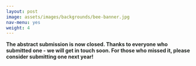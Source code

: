 ```yaml
---
layout: post
image: assets/images/backgrounds/bee-banner.jpg
nav-menu: yes
weight: 4
---
```


<b style="color:#202520">The abstract submission is now closed. Thanks to everyone who submitted one - we will get in touch soon. For those who missed it, please consider submitting one next year!</b>

<!--
<h1 style="color:#202520">Call for Abstracts</h1>

<b style="color:#202520"> We are accepting abstract submissions for 15 minute presentations, 3 minute pre-recorded flash talks, and poster presentations, please apply using the button below.</b>


<a href="https://docs.google.com/forms/d/e/1FAIpQLSewysr_aNC6naz2P5KzAZVsqKJUCOr3TmQc5UnkKpg2g_TBMQ/viewform" target="_blank" rel="noopener noreferrer" style = "text-decoration: none"><button button style = "background:#8eaa8f"> Submit Abstract Here </button></a>

-->

